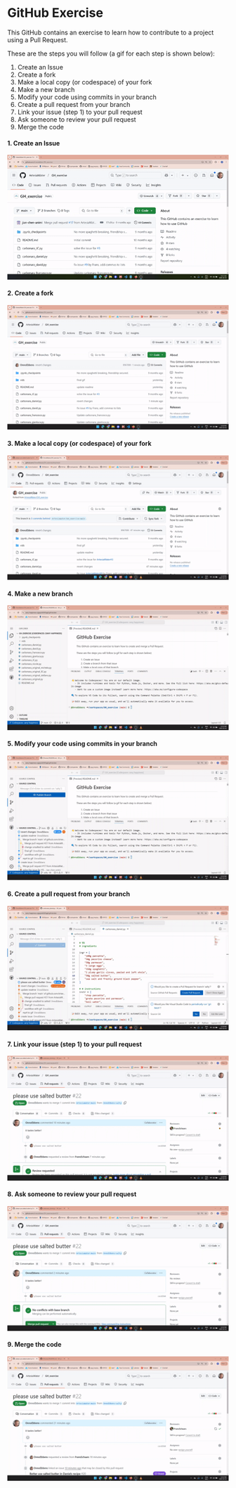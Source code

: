 # GitHub Exercise
This GitHub contains an exercise to learn how to contribute to a project using a Pull Request.

These are the steps you will follow (a gif for each step is shown below):
1. Create an Issue
2. Create a fork
3. Make a local copy (or codespace) of your fork
4. Make a new branch
5. Modify your code using commits in your branch
6. Create a pull request from your branch
7. Link your issue (step 1) to your pull request
8. Ask someone to review your pull request
9. Merge the code

#### 1. Create an Issue
![](vids/make_issue.gif)
#### 2. Create a fork
![](vids/create_fork.gif)
#### 3. Make a local copy (or codespace) of your fork
![](vids/create_codespace.gif)
#### 4. Make a new branch
![](vids/create_branch.gif)
#### 5. Modify your code using commits in your branch
![](vids/create_commit.gif)
#### 6. Create a pull request from your branch
![](vids/create_pull_request.gif)
#### 7. Link your issue (step 1) to your pull request
![](vids/link_issue_pr.gif)
#### 8. Ask someone to review your pull request
![](vids/review_pull_request.gif)
#### 9. Merge the code 
![](vids/merge_pull_request.gif)
